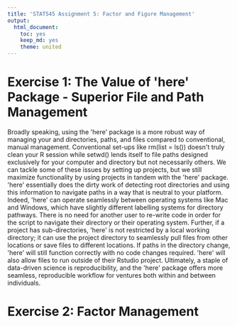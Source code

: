 ```yaml
---
title: 'STAT545 Assignment 5: Factor and Figure Management'
output:
  html_document:
    toc: yes
    keep_md: yes
    theme: united
---
```







# Exercise 1: The Value of 'here' Package - Superior File and Path Management

Broadly speaking, using the 'here' package is a more robust way of managing your and directories, paths, and files compared to conventional, manual management. Conventional set-ups like rm(list = ls()) doesn't truly clean your R session while setwd() lends itself to file paths designed exclusively for your computer and directory but not necessarily others. We can tackle some of these issues by setting up projects, but we still maximize functionality by using projects in tandem with the 'here' package. 'here' essentially does the dirty work of detecting root directories and using this information to navigate paths in a way that is neutral to your platform. Indeed, 'here' can operate seamlessly between operating systems like Mac and Windows, which have slightly different labelling systems for directory pathways. There is no need for another user to re-write code in order for the script to navigate their directory or their operating system. Further, if a project has sub-directories, 'here' is not restricted by a local working directory; it can use the project directory to seamlessly pull files from other locations or save files to different locations. If paths in the directory change, 'here' will still function correctly with no code changes required. 'here' will also allow files to run outside of their Rstudio project. Ultimately, a staple of data-driven science is reproducibility, and the 'here' package offers more seamless, reproducible workflow for ventures both within and between individuals.

# Exercise 2: Factor Management



